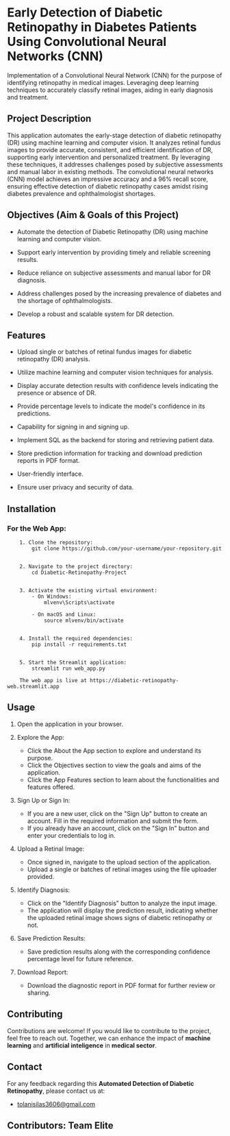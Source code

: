 # Early Detection of Diabetic Retinopathy in Diabetes Patients Using Convolutional Neural Networks (CNN)

Implementation of a Convolutional Neural Network (CNN) for the purpose of identifying retinopathy in medical images. Leveraging deep learning techniques to accurately classify retinal images, aiding in early diagnosis and treatment. <br>




## Project Description

This application automates the early-stage detection of diabetic retinopathy (DR) using machine learning and computer vision. It analyzes retinal fundus images to provide accurate, consistent, and efficient identification of DR, supporting early intervention and personalized treatment. By leveraging these techniques, it addresses challenges posed by subjective assessments and manual labor in existing methods. The convolutional neural networks (CNN) model achieves an impressive accuracy and a 96% recall score, ensuring effective detection of diabetic retinopathy cases amidst rising diabetes prevalence and ophthalmologist shortages. <br>




## Objectives (Aim & Goals of this Project)

- Automate the detection of Diabetic Retinopathy (DR) using machine learning and computer vision.

- Support early intervention by providing timely and reliable screening results.

- Reduce reliance on subjective assessments and manual labor for DR diagnosis.

- Address challenges posed by the increasing prevalence of diabetes and the shortage of ophthalmologists.

- Develop a robust and scalable system for DR detection.




## Features

- Upload single or batches of retinal fundus images for diabetic retinopathy (DR) analysis.

- Utilize machine learning and computer vision techniques for analysis.

- Display accurate detection results with confidence levels indicating the presence or absence of DR.

- Provide percentage levels to indicate the model's confidence in its predictions.

- Capability for signing in and signing up.

- Implement SQL as the backend for storing and retrieving patient data.

- Store prediction information for tracking and download prediction reports in PDF format.

- User-friendly interface.

- Ensure user privacy and security of data.




## Installation

### For the Web App:

        1. Clone the repository:
            git clone https://github.com/your-username/your-repository.git


        2. Navigate to the project directory:
            cd Diabetic-Retinopathy-Project


        3. Activate the existing virtual environment:
            - On Windows:
                mlvenv\Scripts\activate

            - On macOS and Linux:
                source mlvenv/bin/activate


        4. Install the required dependencies: 
            pip install -r requirements.txt


        5. Start the Streamlit application:
            streamlit run web_app.py
            
        The web app is live at https://diabetic-retinopathy-web.streamlit.app




## Usage

1. Open the application in your browser.

2. Explore the App:

    - Click the About the App section to explore and understand its purpose.
    - Click the Objectives section to view the goals and aims of the application.
    - Click the App Features section to learn about the functionalities and features offered.

3. Sign Up or Sign In:
    - If you are a new user, click on the "Sign Up" button to create an account. Fill in the required information and submit the form.
    - If you already have an account, click on the "Sign In" button and enter your credentials to log in.

4. Upload a Retinal Image:
    - Once signed in, navigate to the upload section of the application.
    - Upload a single or batches of retinal images using the file uploader provided.

5. Identify Diagnosis:
    - Click on the "Identify Diagnosis" button to analyze the input image.
    - The application will display the prediction result, indicating whether the uploaded retinal image shows signs of diabetic retinopathy or not.

6. Save Prediction Results:
    - Save prediction results along with the corresponding confidence percentage level for future reference.

7. Download Report:
    - Download the diagnostic report in PDF format for further review or sharing.




## Contributing

Contributions are welcome! If you would like to contribute to the project, feel free to reach out. Together, we can enhance the impact of **machine learning** and **artificial inteligence** in **medical sector**.




## Contact

For any feedback regarding this **Automated Detection of Diabetic Retinopathy**, please contact us at:

- tolanisilas3606@gmail.com




## Contributors: **Team Elite**